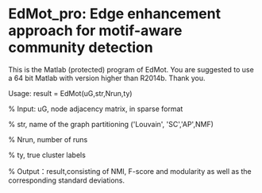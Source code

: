 # EdMot_pro: Edge enhancement approach for motif-aware community detection 
This is the Matlab (protected) program of EdMot.
You are suggested to use a 64 bit Matlab with version higher than R2014b. Thank you.

Usage:
result = EdMot(uG,str,Nrun,ty)

% Input: uG, node adjacency matrix, in sparse format

%        str, name of the graph partitioning ('Louvain', 'SC','AP',NMF)

%        Nrun, number of runs

%        ty, true cluster labels

% Output：result,consisting of NMI, F-score and modularity as well as the corresponding standard deviations.
